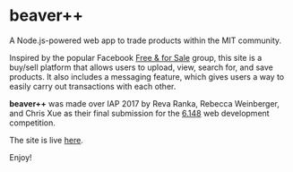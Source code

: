 # beaver++

A Node.js-powered web app to trade products within the MIT community.

Inspired by the popular Facebook [Free & for Sale](https://www.facebook.com/groups/177075345746890/) group, this site is a buy/sell platform that allows users to upload, view, search for, and save products. It also includes a messaging feature, which gives users a way to easily carry out transactions with each other.

**beaver++** was made over IAP 2017 by Reva Ranka, Rebecca Weinberger, and Chris Xue as their final submission for the [6.148](http://6.148.scripts.mit.edu) web development competition. 

The site is live [here](http://dank6148.herokuapp.com/).

Enjoy!